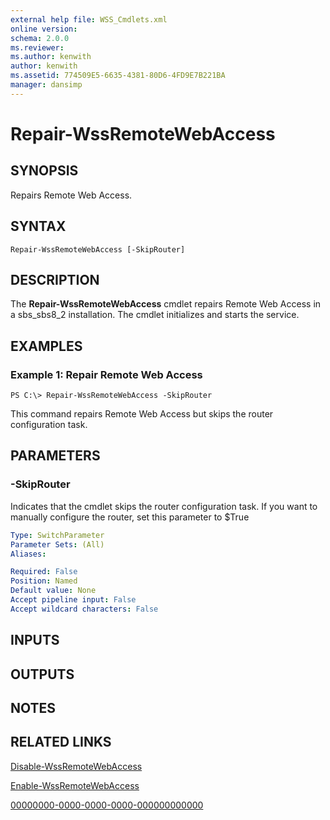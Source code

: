 ```yaml
---
external help file: WSS_Cmdlets.xml
online version: 
schema: 2.0.0
ms.reviewer:
ms.author: kenwith
author: kenwith
ms.assetid: 774509E5-6635-4381-80D6-4FD9E7B221BA
manager: dansimp
---
```


# Repair-WssRemoteWebAccess

## SYNOPSIS
Repairs Remote Web Access.

## SYNTAX

```
Repair-WssRemoteWebAccess [-SkipRouter]
```

## DESCRIPTION
The **Repair-WssRemoteWebAccess** cmdlet repairs Remote Web Access in a sbs_sbs8_2 installation.
The cmdlet initializes and starts the service.

## EXAMPLES

### Example 1: Repair Remote Web Access
```
PS C:\> Repair-WssRemoteWebAccess -SkipRouter
```

This command repairs Remote Web Access but skips the router configuration task.

## PARAMETERS

### -SkipRouter
Indicates that the cmdlet skips the router configuration task.
If you want to manually configure the router, set this parameter to $True

```yaml
Type: SwitchParameter
Parameter Sets: (All)
Aliases: 

Required: False
Position: Named
Default value: None
Accept pipeline input: False
Accept wildcard characters: False
```

## INPUTS

## OUTPUTS

## NOTES

## RELATED LINKS

[Disable-WssRemoteWebAccess](./Disable-WssRemoteWebAccess.md)

[Enable-WssRemoteWebAccess](./Enable-WssRemoteWebAccess.md)

[00000000-0000-0000-0000-000000000000](00000000-0000-0000-0000-000000000000)

